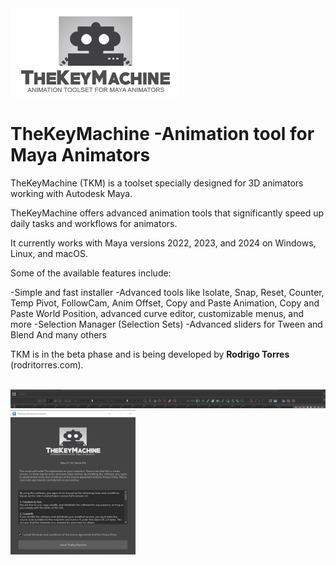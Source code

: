
<img width="269px" src="./TheKeyMachine/data/img/tkm_logo_small.png" />

# TheKeyMachine -Animation tool for Maya Animators

TheKeyMachine (TKM) is a toolset specially designed for 3D animators working with Autodesk Maya.

TheKeyMachine offers advanced animation tools that significantly speed up daily tasks and workflows for animators.

It currently works with Maya versions 2022, 2023, and 2024 on Windows, Linux, and macOS.

Some of the available features include:

-Simple and fast installer
-Advanced tools like Isolate, Snap, Reset, Counter, Temp Pivot, FollowCam, Anim Offset, Copy and Paste Animation, Copy and Paste World Position, advanced curve editor, customizable menus, and more
-Selection Manager (Selection Sets)
-Advanced sliders for Tween and Blend
And many others

TKM is in the beta phase and is being developed by <b>Rodrigo Torres</b> (rodritorres.com).<br><br>


<img src="./TheKeyMachine/data/img/toolbar_example.png" />

<img width="200px" src="./TheKeyMachine/data/img/install_example.png" />
